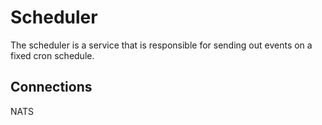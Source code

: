 # Scheduler

The scheduler is a service that is responsible for sending out events on a fixed cron schedule.

## Connections

NATS  
